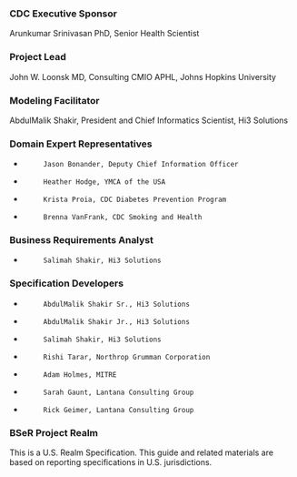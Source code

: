 ### CDC Executive Sponsor

Arunkumar Srinivasan PhD, Senior Health Scientist

### Project Lead

John W. Loonsk MD, Consulting CMIO APHL, Johns Hopkins University

### Modeling Facilitator

AbdulMalik Shakir, President and Chief Informatics Scientist, Hi3 Solutions

### Domain Expert Representatives

*          Jason Bonander, Deputy Chief Information Officer

*          Heather Hodge, YMCA of the USA

*          Krista Proia, CDC Diabetes Prevention Program

*          Brenna VanFrank, CDC Smoking and Health

### Business Requirements Analyst

*          Salimah Shakir, Hi3 Solutions

### Specification Developers

*          AbdulMalik Shakir Sr., Hi3 Solutions

*          AbdulMalik Shakir Jr., Hi3 Solutions

*          Salimah Shakir, Hi3 Solutions

*          Rishi Tarar, Northrop Grumman Corporation

*          Adam Holmes, MITRE
 
*          Sarah Gaunt, Lantana Consulting Group

*          Rick Geimer, Lantana Consulting Group

### BSeR Project Realm

This is a U.S. Realm Specification. This guide and related materials are based on reporting specifications in U.S. jurisdictions.